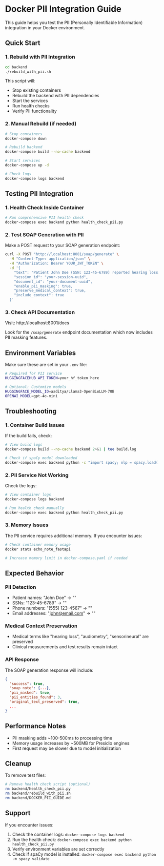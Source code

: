 # Docker PII Integration Guide

This guide helps you test the PII (Personally Identifiable Information) integration in your Docker environment.

## Quick Start

### 1. Rebuild with PII Integration

```bash
cd backend
./rebuild_with_pii.sh
```

This script will:
- Stop existing containers
- Rebuild the backend with PII dependencies
- Start the services
- Run health checks
- Verify PII functionality

### 2. Manual Rebuild (if needed)

```bash
# Stop containers
docker-compose down

# Rebuild backend
docker-compose build --no-cache backend

# Start services
docker-compose up -d

# Check logs
docker-compose logs backend
```

## Testing PII Integration

### 1. Health Check Inside Container

```bash
# Run comprehensive PII health check
docker-compose exec backend python health_check_pii.py
```

### 2. Test SOAP Generation with PII

Make a POST request to your SOAP generation endpoint:

```bash
curl -X POST "http://localhost:8001/soap/generate" \
  -H "Content-Type: application/json" \
  -H "Authorization: Bearer YOUR_JWT_TOKEN" \
  -d '{
    "text": "Patient John Doe (SSN: 123-45-6789) reported hearing loss. Contact: john.doe@email.com, Phone: (555) 123-4567.",
    "session_id": "your-session-uuid",
    "document_id": "your-document-uuid",
    "enable_pii_masking": true,
    "preserve_medical_context": true,
    "include_context": true
  }'
```

### 3. Check API Documentation

Visit: http://localhost:8001/docs

Look for the `/soap/generate` endpoint documentation which now includes PII masking features.

## Environment Variables

Make sure these are set in your `.env` file:

```bash
# Required for PII service
HUGGINGFACEHUB_API_TOKEN=your_hf_token_here

# Optional: Customize models
HUGGINGFACE_MODEL_ID=aaditya/Llama3-OpenBioLLM-70B
OPENAI_MODEL=gpt-4o-mini
```

## Troubleshooting

### 1. Container Build Issues

If the build fails, check:

```bash
# View build logs
docker-compose build --no-cache backend 2>&1 | tee build.log

# Check if spaCy model downloaded
docker-compose exec backend python -c "import spacy; nlp = spacy.load('en_core_web_sm'); print('spaCy model loaded successfully')"
```

### 2. PII Service Not Working

Check the logs:

```bash
# View container logs
docker-compose logs backend

# Run health check manually
docker-compose exec backend python health_check_pii.py
```

### 3. Memory Issues

The PII service requires additional memory. If you encounter issues:

```bash
# Check container memory usage
docker stats echo_note_fastapi

# Increase memory limit in docker-compose.yaml if needed
```

## Expected Behavior

### PII Detection
- Patient names: "John Doe" → "<REDACTED>"
- SSNs: "123-45-6789" → "<REDACTED>"
- Phone numbers: "(555) 123-4567" → "<REDACTED>"
- Email addresses: "john@email.com" → "<REDACTED>"

### Medical Context Preservation
- Medical terms like "hearing loss", "audiometry", "sensorineural" are preserved
- Clinical measurements and test results remain intact

### API Response
The SOAP generation response will include:

```json
{
  "success": true,
  "soap_note": {...},
  "pii_masked": true,
  "pii_entities_found": 3,
  "original_text_preserved": true,
  ...
}
```

## Performance Notes

- PII masking adds ~100-500ms to processing time
- Memory usage increases by ~500MB for Presidio engines
- First request may be slower due to model initialization

## Cleanup

To remove test files:

```bash
# Remove health check script (optional)
rm backend/health_check_pii.py
rm backend/rebuild_with_pii.sh
rm backend/DOCKER_PII_GUIDE.md
```

## Support

If you encounter issues:

1. Check the container logs: `docker-compose logs backend`
2. Run the health check: `docker-compose exec backend python health_check_pii.py`
3. Verify environment variables are set correctly
4. Check if spaCy model is installed: `docker-compose exec backend python -m spacy validate`
